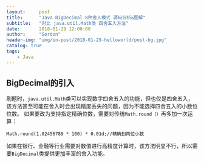 ```yaml
---
layout:     post
title:      "Java BigDecimal 8种舍入模式 源码分析&图解"
subtitle:   "对比 java.util.Math类 四舍五入方法"
date:       2018-01-29 12:00:00
author:     "Gordon"
header-img: "img/in-post/2018-01-29-helloworld/post-bg.jpg"
catalog: true
tags:
    - Java
---
```



## BigDecimal的引入

刷题时，`java.util.Math`类可以实现数字四舍五入的功能，但也仅是四舍五入，该方法甚至可能在舍入时会出现精度丢失的问题，因为不能选择四舍五入的小数位位数。
如果要改为支持指定精确位数，需要对传统`Math.round（）`再多加一次运算：

```
Math.round(1.02456789 * 100) * 0.01d;//精确到两位小数
```
如果在银行、金融等行业需要对数值进行高精度计算时，该方法明显不行，所以需要`BigDecimal`类提供更加丰富的舍入功能。


